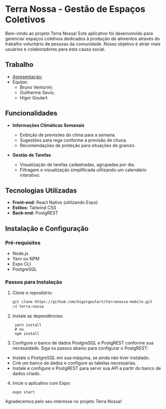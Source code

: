 # Terra Nossa - Gestão de Espaços Coletivos

Bem-vindo ao projeto Terra Nossa! Este aplicativo foi desenvolvido para gerenciar espaços coletivos dedicados à produção de alimentos através do trabalho voluntário de pessoas da comunidade. Nosso objetivo é atrair mais usuários e colaboradores para esta causa social.

## Trabalho

- [Apresentação](https://docs.google.com/presentation/d/1K96g7yESn5eJBzPRsGNK-zFeEJu1VpG2rcJu3BeO5TQ/edit?usp=sharing);
- Equipe:
  - Bruno Venturini;
  - Guilherme Savio;
  - Higor Goulart.

## Funcionalidades

- **Informações Climáticas Semanais**
  - Exibição de previsões do clima para a semana.
  - Sugestões para rega conforme a previsão de chuva.
  - Recomendações de proteção para situações de granizo.

- **Gestão de Tarefas**
  - Visualização de tarefas cadastradas, agrupadas por dia.
  - Filtragem e visualização simplificada utilizando um calendário interativo.

## Tecnologias Utilizadas

- **Front-end:** React Native (utilizando Expo)
- **Estilos:** Tailwind CSS
- **Back-end:** PostgREST

## Instalação e Configuração

### Pré-requisitos

- Node.js
- Yarn ou NPM
- Expo CLI
- PostgreSQL

### Passos para Instalação

1. Clone o repositório:
   ```sh
   git clone https://github.com/higorgoulart/terranossa-mobile.git
   cd terra-nossa
   
2. Instale as dependências:
   ```
    yarn install
    # ou
    npm install
3. Configure o banco de dados PostgreSQL e PostgREST conforme sua necessidade. Siga os passos abaixo para configurar o PostgREST:
   
  - Instale o PostgreSQL em sua máquina, se ainda não tiver instalado.
  - Crie um banco de dados e configure as tabelas necessárias.
  - Instale e configure o PostgREST para servir sua API a partir do banco de dados criado.

4. Inicie o aplicativo com Expo:
    ```
    expo start

Agradecemos pelo seu interesse no projeto Terra Nossa!

 
